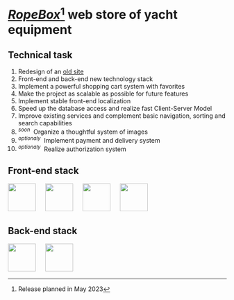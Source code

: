# [***RopeBox***](http://shop.yachtshop.ee/)[^1] web store of yacht equipment

## Technical task
1. Redesign of an [old site](http://www.yachtshop.ee/index.asp?view=98&id=0)
2. Front-end and back-end new technology stack
3. Implement a powerful shopping cart system with favorites
4. Make the project as scalable as possible for future features
5. Implement stable front-end localization
6. Speed up the database access and realize fast Client-Server Model
7. Improve existing services and complement basic navigation, sorting and search capabilities
8. <sup>*soon*</sup>&nbsp; Organize a thoughtful system of images
9. <sup>*optionaly*</sup>&nbsp; Implement payment and delivery system
10. <sup>*optionaly*</sup>&nbsp; Realize authorization system 

## Front-end stack 

<p>
<img background-color='#ECD53F' width='64' src='https://user-images.githubusercontent.com/117864556/231820036-c18eedb0-8f17-4316-988b-12f1e331b2f3.svg'/>
&emsp;
<img background-color='#ECD53F' width='64' src='https://user-images.githubusercontent.com/117864556/231822337-e7f5ac40-8640-4be1-b23a-d43fd642262c.svg'/>
&emsp;
<img background-color='#ECD53F' width='64' src='https://user-images.githubusercontent.com/117864556/231822633-2a95fe34-3182-4ab9-8025-2c78027190a8.svg'/>
&emsp;
<img background-color='#ECD53F' width='64' src='https://user-images.githubusercontent.com/117864556/231823330-a690159b-92b3-4127-a6f2-52ef8356371e.svg'/>

## Back-end stack

<p>
<img background-color='#ECD53F' width='64' src='https://user-images.githubusercontent.com/117864556/231824252-08d1c71a-1e9c-492a-9762-e72268ab52b8.svg'/>
&emsp;
<img background-color='#ECD53F' width='64' src='https://user-images.githubusercontent.com/117864556/231853059-42dbeb92-46e5-464c-96fb-1f96c318f2b3.svg'/>

[^1]: Release planned in May 2023
